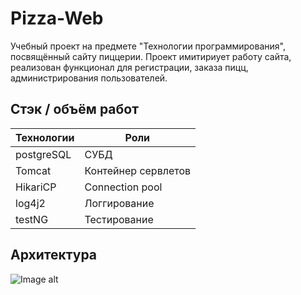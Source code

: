 # Pizza-Web

Учебный проект на предмете "Технологии программирования", посвящённый сайту пиццерии. Проект имитириует работу сайта, реализован функционал для регистрации, заказа пицц, администрирования пользователей.  

## Стэк / объём работ


|         **Технологии**                   |Роли                        |
|-----------------------------------------------|-----------------------------|
|    postgreSQL    |      СУБД   
 |    Tomcat     | Контейнер сервлетов
|		HikariCP | Connection pool 
| log4j2|Логгирование
| testNG | Тестирование

## Архитектура
![Image alt](https://drive.google.com/file/d/1c6h3GNOIkpMSvnAuWz36vo6Pgxb3OOeR/view?usp=drive_link)
